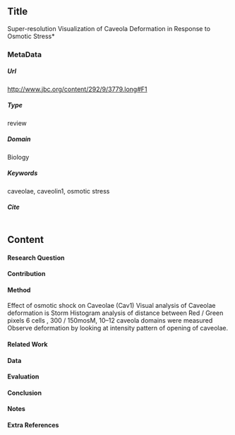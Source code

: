 ## Title
Super-resolution Visualization of Caveola Deformation in Response to Osmotic Stress*

### MetaData
##### Url
http://www.jbc.org/content/292/9/3779.long#F1
##### Type
review

##### Domain
Biology

##### Keywords
caveolae, caveolin1, osmotic stress
##### Cite

```LaTex


```
## Content
#### Research Question


#### Contribution


#### Method
Effect of osmotic shock on Caveolae (Cav1)
Visual analysis of Caveolae deformation is Storm
Histogram analysis of distance between Red / Green pixels
6 cells , 300 / 150mosM, 10–12 caveola domains were measured
Observe deformation by looking at intensity pattern of opening of caveolae.

#### Related Work


#### Data


#### Evaluation


#### Conclusion


#### Notes

#### Extra References
